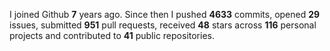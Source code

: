 
I joined Github **7** years ago. Since then I pushed **4633** commits, opened **29** issues, submitted **951** pull requests, received **48** stars across **116** personal projects and contributed to **41** public repositories.

